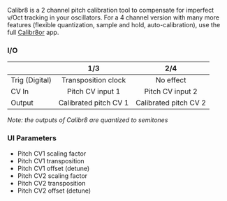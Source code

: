 Calibr8 is a 2 channel pitch calibration tool to compensate for imperfect v/Oct tracking in your oscillators. For a 4 channel version with many more features (flexible quantization, sample and hold, auto-calibration), use the full [Calibr8or](https://github.com/djphazer/O_C-Phazerville/wiki/Calibr8or) app.

### I/O

|                |              1/3           |                   2/4                |
| -------------- |:---------------------------:|:-------------------------------------:|
| Trig (Digital) |  Transposition clock   | No effect |
| CV In          | Pitch CV input 1 |      Pitch CV input 2       |
| Output         |          Calibrated pitch CV 1           |           Calibrated pitch CV 2         |

_Note: the outputs of Calibr8 are quantized to semitones_

### UI Parameters
* Pitch CV1 scaling factor
* Pitch CV1 transposition
* Pitch CV1 offset (detune)
* Pitch CV2 scaling factor
* Pitch CV2 transposition
* Pitch CV2 offset (detune)